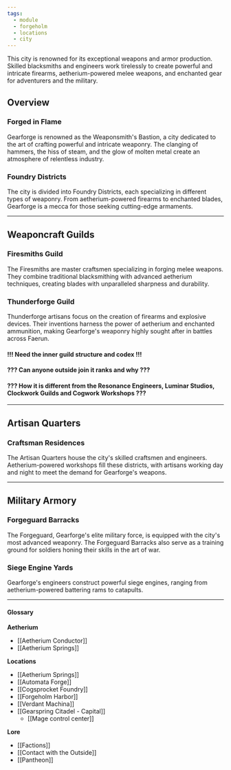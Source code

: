 ```yaml
---
tags:
  - module
  - forgeholm
  - locations
  - city
---
```

This city is renowned for its exceptional weapons and armor production. Skilled blacksmiths and engineers work tirelessly to create powerful and intricate firearms, aetherium-powered melee weapons, and enchanted gear for adventurers and the military.

## Overview
### Forged in Flame
Gearforge is renowned as the Weaponsmith's Bastion, a city dedicated to the art of crafting powerful and intricate weaponry. The clanging of hammers, the hiss of steam, and the glow of molten metal create an atmosphere of relentless industry.
### Foundry Districts
The city is divided into Foundry Districts, each specializing in different types of weaponry. From aetherium-powered firearms to enchanted blades, Gearforge is a mecca for those seeking cutting-edge armaments.

---
## Weaponcraft Guilds
### Firesmiths Guild
The Firesmiths are master craftsmen specializing in forging melee weapons. They combine traditional blacksmithing with advanced aetherium techniques, creating blades with unparalleled sharpness and durability.
### Thunderforge Guild
Thunderforge artisans focus on the creation of firearms and explosive devices. Their inventions harness the power of aetherium and enchanted ammunition, making Gearforge's weaponry highly sought after in battles across Faerun.
#### !!! Need the inner guild structure and codex !!!
#### ??? Can anyone outside join it ranks and why ???
#### ??? How it is different from the Resonance Engineers, Luminar Studios, Clockwork Guilds and Cogwork Workshops ???
---
## Artisan Quarters
### Craftsman Residences
The Artisan Quarters house the city's skilled craftsmen and engineers. Aetherium-powered workshops fill these districts, with artisans working day and night to meet the demand for Gearforge's weapons.

---
## Military Armory
### Forgeguard Barracks
The Forgeguard, Gearforge's elite military force, is equipped with the city's most advanced weaponry. The Forgeguard Barracks also serve as a training ground for soldiers honing their skills in the art of war.
### Siege Engine Yards
Gearforge's engineers construct powerful siege engines, ranging from aetherium-powered battering rams to catapults.

---
#### Glossary
**Aetherium**
- [[Aetherium Conductor]]
- [[Aetherium Springs]]

**Locations**
 - [[Aetherium Springs]]
 - [[Automata Forge]]
 - [[Cogsprocket Foundry]]
 - [[Forgeholm Harbor]]
 - [[Verdant Machina]]
 - [[Gearspring Citadel - Capital]]
	 - [[Mage control center]]

**Lore**
- [[Factions]]
- [[Contact with the Outside]]
- [[Pantheon]]